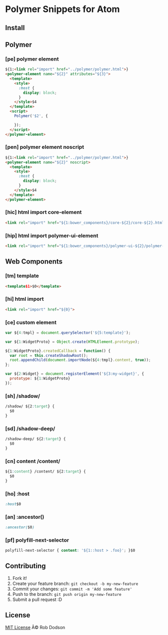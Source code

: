 # Polymer Snippets for Atom

## Install


## Polymer

### [pe] polymer element

```html
${1:<link rel="import" href="../polymer/polymer.html">}
<polymer-element name="${2}" attributes="${3}">
  <template>
    <style>
      :host {
        display: block;
      }
    </style>$4
  </template>
  <script>
    Polymer('$2', {

    });
  </script>
</polymer-element>
```

### [pen] polymer element noscript

```html
${1:<link rel="import" href="../polymer/polymer.html">}
<polymer-element name="${2}" noscript>
  <template>
    <style>
      :host {
        display: block;
      }
    </style>$4
  </template>
</polymer-element>
```

### [hic] html import core-element

```html
<link rel="import" href="${1:bower_components}/core-${2}/core-${2}.html">
```

### [hip] html import polymer-ui-element

```html
<link rel="import" href="${1:bower_components}/polymer-ui-${2}/polymer-ui-${2}.html">
```

## Web Components

### [tm] template
```html
<template$1>$0</template>
```

### [hi] html import

```html
<link rel="import" href="${0}">
```

### [ce] custom element

```javascript
var ${4:tmpl} = document.querySelector('${5:template}');

var ${1:WidgetProto} = Object.create(HTMLElement.prototype);

${1:WidgetProto}.createdCallback = function() {
  var root = this.createShadowRoot();
  root.appendChild(document.importNode(${4:tmpl}.content, true));
};

var ${2:Widget} = document.registerElement('${3:my-widget}', {
  prototype: ${1:WidgetProto}
});
```

### [sh] /shadow/
```css
/shadow/ ${2:target} {
  $0
}
```

### [sd] /shadow-deep/
```css
/shadow-deep/ ${2:target} {
  $0
}
```

### [cn] content /content/
```css
${1:content} /content/ ${2:target} {
  $0
}
```

### [ho] :host
```css
:host$0
```

### [an] :ancestor()
```css
:ancestor($0)
```

### [pf] polyfill-next-selector
```css
polyfill-next-selector { content: '${1::host > .foo}'; }$0
```

## Contributing

1. Fork it!
2. Create your feature branch: `git checkout -b my-new-feature`
3. Commit your changes: `git commit -m 'Add some feature'`
4. Push to the branch: `git push origin my-new-feature`
5. Submit a pull request :D

## License

[MIT License](http://robdodson.mit-license.org/) Â© Rob Dodson
